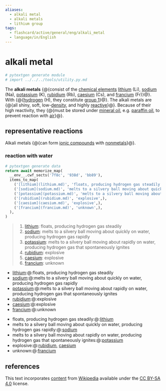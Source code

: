 ```yaml
---
aliases:
  - alkali metal
  - alkali metals
  - lithium group
tags:
  - flashcard/active/general/eng/alkali_metal
  - language/in/English
---
```


# alkali metal

```Python
# pytextgen generate module
# import ../../../tools/utility.py.md
```

The __alkali metals__ {@{consist of the [chemical elements](chemical%20element.md) [lithium](lithium.md) (Li), [sodium](sodium.md) (Na), [potassium](potassium.md) (K), [rubidium](rubidium.md) (Rb), [caesium](caesium.md) (Cs), and [francium](francium.md) (Fr)}@}. With {@{[hydrogen](hydrogen.md) (H), they constitute [group 1](group%20(periodic%20table).md#^group-1)}@}. The alkali metals are {@{all shiny, soft, low-[density](density.md), and highly [reactive](reactivity%20(chemistry).md)}@}. Because of their high reactivity, they {@{must be stored under [mineral oil](mineral%20oil.md), e.g. [paraffin oil](paraffin%20oil.md), to prevent reaction with [air](air.md)}@}. <!--SR:!2026-11-13,526,250!2026-12-31,1068,350!2025-07-24,441,230!2029-11-15,1653,270-->

## representative reactions

Alkali metals {@{can form [ionic compounds](ionic%20compound.md) with [nonmetals](nonmetal.md)}@}. <!--SR:!2029-07-10,1561,270-->

### reaction with water

```Python
# pytextgen generate data
return await memorize_map(
  __env__.cwf_sects('7f8c', '938d', 'bb89'),
  items_to_map(
    ('[lithium](lithium.md)', 'floats, producing hydrogen gas steadily',),
    ('[sodium](sodium.md)', 'melts to a silvery ball moving about quickly on water, producing hydrogen gas rapidly',),
    ('[potassium](potassium.md)', 'melts to a silvery ball moving about rapidly on water, producing hydrogen gas that spontaneously ignites',),
    ('[rubidium](rubidium.md)', 'explosive',),
    ('[caesium](caesium.md)', 'explosive',),
    ('[francium](francium.md)', 'unknown',),
  ),
)
```

<!--pytextgen generate section="7f8c"--><!-- The following content is generated at 2023-03-31T11:11:36.664051+08:00. Any edits will be overridden! -->

> 1. [lithium](lithium.md): floats, producing hydrogen gas steadily
> 2. [sodium](sodium.md): melts to a silvery ball moving about quickly on water, producing hydrogen gas rapidly
> 3. [potassium](potassium.md): melts to a silvery ball moving about rapidly on water, producing hydrogen gas that spontaneously ignites
> 4. [rubidium](rubidium.md): explosive
> 5. [caesium](caesium.md): explosive
> 6. [francium](francium.md): unknown

<!--/pytextgen-->

<!--pytextgen generate section="938d"--><!-- The following content is generated at 2024-01-04T20:17:51.342355+08:00. Any edits will be overridden! -->

- [lithium](lithium.md):@:floats, producing hydrogen gas steadily <!--SR:!2028-03-06,1236,270-->
- [sodium](sodium.md):@:melts to a silvery ball moving about quickly on water, producing hydrogen gas rapidly <!--SR:!2028-04-25,1117,250-->
- [potassium](potassium.md):@:melts to a silvery ball moving about rapidly on water, producing hydrogen gas that spontaneously ignites <!--SR:!2026-11-24,850,270-->
- [rubidium](rubidium.md):@:explosive <!--SR:!2025-10-01,641,310-->
- [caesium](caesium.md):@:explosive <!--SR:!2025-08-16,610,310-->
- [francium](francium.md):@:unknown <!--SR:!2027-06-15,1200,350-->

<!--/pytextgen-->

<!--pytextgen generate section="bb89"--><!-- The following content is generated at 2024-01-04T20:17:51.309364+08:00. Any edits will be overridden! -->

- floats, producing hydrogen gas steadily:@:[lithium](lithium.md) <!--SR:!2028-12-29,1348,310-->
- melts to a silvery ball moving about quickly on water, producing hydrogen gas rapidly:@:[sodium](sodium.md) <!--SR:!2027-04-08,1043,290-->
- melts to a silvery ball moving about rapidly on water, producing hydrogen gas that spontaneously ignites:@:[potassium](potassium.md) <!--SR:!2027-03-02,971,290-->
- explosive:@:[rubidium](rubidium.md), [caesium](caesium.md) <!--SR:!2025-08-14,132,150-->
- unknown:@:[francium](francium.md) <!--SR:!2025-06-15,374,310-->

<!--/pytextgen-->

## references

This text incorporates [content](https://en.wikipedia.org/wiki/alkali_metal) from [Wikipedia](Wikipedia.md) available under the [CC BY-SA 4.0](https://creativecommons.org/licenses/by-sa/4.0/) license.

